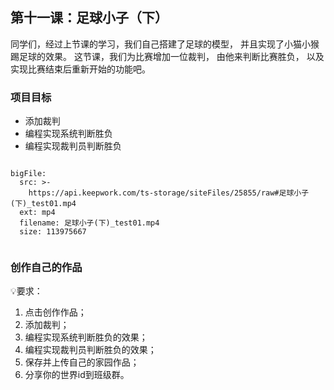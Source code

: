 
<script>  window.global.courseIdentity = 'papa_planet-12' </script>
<script src="https://qiniu-public.keepwork.com/videoProcessEvent.js"></script>

## 第十一课：足球小子（下）
同学们，经过上节课的学习，我们自己搭建了足球的模型，
并且实现了小猫小猴踢足球的效果。
这节课，我们为比赛增加一位裁判，
由他来判断比赛胜负，
以及实现比赛结束后重新开始的功能吧。



### 项目目标
  - 添加裁判
  - 编程实现系统判断胜负
  - 编程实现裁判员判断胜负
  

```@BigFile

bigFile:
  src: >-
    https://api.keepwork.com/ts-storage/siteFiles/25855/raw#足球小子(下)_test01.mp4
  ext: mp4
  filename: 足球小子(下)_test01.mp4
  size: 113975667
          
```


### 创作自己的作品
  
💡要求：
1. 点击创作作品；
2. 添加裁判；
3. 编程实现系统判断胜负的效果；
4. 编程实现裁判员判断胜负的效果；
5. 保存并上传自己的家园作品；
6. 分享你的世界id到班级群。

